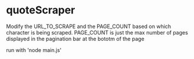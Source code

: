 # quoteScraper

Modify the URL_TO_SCRAPE and the PAGE_COUNT based on which character is being scraped. PAGE_COUNT is just the max number of pages displayed in the pagination bar at the bototm of the page

run with 'node main.js'
